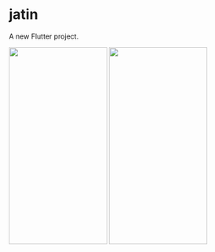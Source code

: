 # jatin

A new Flutter project.


<img src="https://user-images.githubusercontent.com/88180351/154792765-42e56166-3e09-4245-ae35-5b528e0bb52d.png" height="400" width="200">
<img src="https://user-images.githubusercontent.com/88180351/154792772-a70b0b13-92a7-4865-b9d0-33ddf770f44c.png" height="400" width="200">
